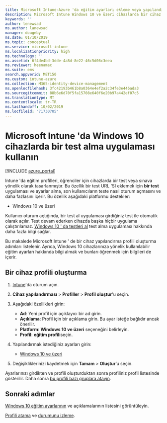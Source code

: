 ```yaml
---
title: Microsoft Intune-Azure 'da eğitim ayarları ekleme veya yapılandırma | Microsoft Docs
description: Microsoft Intune Windows 10 ve üzeri cihazlarda bir cihaz yapılandırma profilinde bir test yap uygulamasını kullanın. Eğitim ayarlarını kullanarak bir yapılandırma profili oluşturun ve bir test uygulaması URL 'SI girin, kullanıcıların oturum açma biçimini seçin, test sırasında ekranı izleyin ve test sırasında metin önerilerine izin verin veya bu önerileri önleyin.
keywords: ''
author: lenewsad
ms.author: lanewsad
manager: dougeby
ms.date: 01/10/2019
ms.topic: conceptual
ms.service: microsoft-intune
ms.localizationpriority: high
ms.technology: ''
ms.assetid: 6f4de4bd-3dde-4a8d-8e22-46c5d06c3eea
ms.reviewer: heenamac
ms.suite: ems
search.appverid: MET150
ms.custom: intune-azure
ms.collection: M365-identity-device-management
ms.openlocfilehash: 3fc42193b461b8a0364e4ef2a2c34fe3e446ada3
ms.sourcegitcommit: 88b6e6d70f5fa15708e640f6e20b97a442ef07c5
ms.translationtype: MT
ms.contentlocale: tr-TR
ms.lasthandoff: 10/02/2019
ms.locfileid: "71730705"
---
```

# <a name="use-the-take-a-test-app-on-windows-10-devices-in-microsoft-intune"></a>Microsoft Intune 'da Windows 10 cihazlarda bir test alma uygulaması kullanın

[!INCLUDE [azure_portal](../includes/azure_portal.md)]

Intune 'da eğitim profilleri, öğrenciler için cihazlarda bir test veya sınava yönelik olarak tasarlanmıştır. Bu özellik bir test URL 'SI eklemek için **bir test** uygulaması ve ayarlar alma, son kullanıcıların teste nasıl oturum açmasını ve daha fazlasını içerir. Bu özellik aşağıdaki platformu destekler:

- Windows 10 ve üzeri

Kullanıcı oturum açtığında, bir test al uygulaması girdiğiniz test ile otomatik olarak açılır. Test devam ederken cihazda başka hiçbir uygulama çalıştırılamaz. [Windows 10 ' da testleri al](https://docs.microsoft.com/education/windows/take-tests-in-windows-10) test alma uygulaması hakkında daha fazla bilgi sağlar.

Bu makalede Microsoft Intune ' de bir cihaz yapılandırma profili oluşturma adımları listelenir. Ayrıca, Windows 10 cihazlarınıza yönelik kullanılabilir eğitim ayarları hakkında bilgi almak ve bunları öğrenmek için bilgileri de içerir.

## <a name="create-a-device-profile"></a>Bir cihaz profili oluşturma

1. [Intune](https://go.microsoft.com/fwlink/?linkid=2090973)'da oturum açın.
2. **Cihaz yapılandırması** > **Profiller** > **Profil oluştur**'u seçin.
3. Aşağıdaki özellikleri girin:

    - **Ad**: Yeni profil için açıklayıcı bir ad girin.
    - **Açıklama**: Profil için bir açıklama girin. Bu ayar isteğe bağlıdır ancak önerilir.
    - **Platform**: **Windows 10 ve üzeri** seçeneğini belirleyin.
    - **Profil**: **eğitim profili**seçin.

4. Yapılandırmak istediğiniz ayarları girin:

    - [Windows 10 ve üzeri](education-settings-windows.md)

5. Değişikliklerinizi kaydetmek için **Tamam** > **Oluştur**’u seçin.

Ayarlarınızı girdikten ve profili oluşturduktan sonra profiliniz profil listesinde gösterilir. Daha sonra [bu profili bazı gruplara atayın](device-profile-assign.md).

## <a name="next-steps"></a>Sonraki adımlar

[Windows 10 eğitim ayarlarının](education-settings-windows.md) ve açıklamalarının listesini görüntüleyin.

[Profili atama](device-profile-assign.md) ve [durumunu izleme](device-profile-monitor.md).
